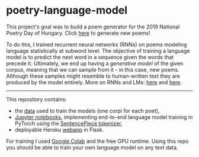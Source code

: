 # poetry-language-model
This project's goal was to build a poem generator for the 2019 National Poetry Day of Hungary. Click [here](http://oddnumberofeyes.com/versgenerator/) to generate new poems!


To do this, I trained recurrent neural networks (RNNs) on poems modeling language statistically at subword level. The objective of training a language model is to predict the next word in a sequence given the words that precede it. Ultimately, we end up having a _generative model_ of the given corpus, meaning that we can sample from it - in this case, new poems. Although these samples might resemble to human-written text they are produced by the model entirely. More on RNNs and LMs: [here](http://karpathy.github.io/2015/05/21/rnn-effectiveness/) and [here](http://colah.github.io/posts/2015-08-Understanding-LSTMs/).

---

This repository contains:
* the [data](https://github.com/ben0it8/poetry-language-model/tree/master/data) used to train the models (one corpi for each poet),
* [Jupyter notebooks](https://github.com/ben0it8/poetry-language-model/tree/master/notebooks), implementing end-to-end language model training in PyTorch using the [SentencePiece tokenizer](https://github.com/google/sentencepiece),
* deployable Heroku [webapp](https://github.com/ben0it8/poetry-language-model/tree/master/heroku-app) in Flask.

For training I used [Google Colab](https://colab.research.google.com) and the free GPU runtime. Using this repo you should be able to train your own language model on any text data.
